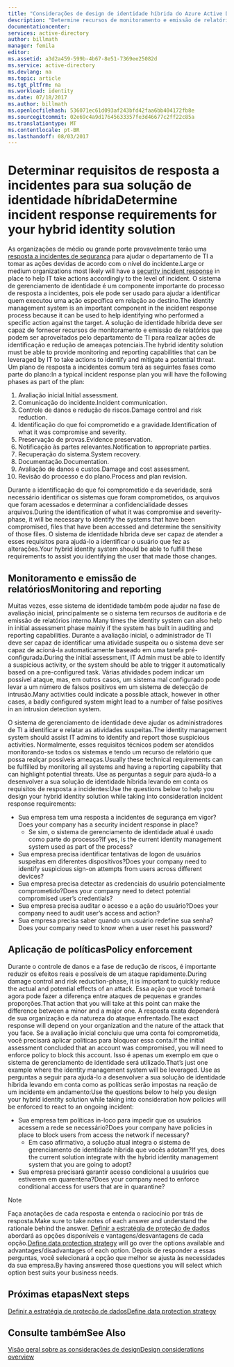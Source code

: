```yaml
---
title: "Considerações de design de identidade híbrida do Azure Active Directory - determinar os requisitos de resposta a incidentes | Microsoft Docs"
description: "Determine recursos de monitoramento e emissão de relatórios que podem ser aproveitados pelo departamento de TI para realizar ações de identificação e redução de ameaças potenciais."
documentationcenter: 
services: active-directory
author: billmath
manager: femila
editor: 
ms.assetid: a3d2a459-599b-4b67-8e51-7369ee25082d
ms.service: active-directory
ms.devlang: na
ms.topic: article
ms.tgt_pltfrm: na
ms.workload: identity
ms.date: 07/18/2017
ms.author: billmath
ms.openlocfilehash: 536071ec61d093af243bfd42faa6bb404172fb8e
ms.sourcegitcommit: 02e69c4a9d17645633357fe3d46677c2ff22c85a
ms.translationtype: MT
ms.contentlocale: pt-BR
ms.lasthandoff: 08/03/2017
---
```

# <a name="determine-incident-response-requirements-for-your-hybrid-identity-solution"></a><span data-ttu-id="18a88-103">Determinar requisitos de resposta a incidentes para sua solução de identidade híbrida</span><span class="sxs-lookup"><span data-stu-id="18a88-103">Determine incident response requirements for your hybrid identity solution</span></span>
<span data-ttu-id="18a88-104">As organizações de médio ou grande porte provavelmente terão uma [resposta a incidentes de segurança](https://technet.microsoft.com/library/cc700825.aspx) para ajudar o departamento de TI a tomar as ações devidas de acordo com o nível do incidente.</span><span class="sxs-lookup"><span data-stu-id="18a88-104">Large or medium organizations most likely will have a [security incident response](https://technet.microsoft.com/library/cc700825.aspx) in place to help IT take actions accordingly to the level of incident.</span></span> <span data-ttu-id="18a88-105">O sistema de gerenciamento de identidade é um componente importante do processo de resposta a incidentes, pois ele pode ser usado para ajudar a identificar quem executou uma ação específica em relação ao destino.</span><span class="sxs-lookup"><span data-stu-id="18a88-105">The identity management system is an important component in the incident response process because it can be used to help identifying who performed a specific action against the target.</span></span> <span data-ttu-id="18a88-106">A solução de identidade híbrida deve ser capaz de fornecer recursos de monitoramento e emissão de relatórios que podem ser aproveitados pelo departamento de TI para realizar ações de identificação e redução de ameaças potenciais.</span><span class="sxs-lookup"><span data-stu-id="18a88-106">The hybrid identity solution must be able to provide monitoring and reporting capabilities that can be leveraged by IT to take actions to identify and mitigate a potential threat.</span></span> <span data-ttu-id="18a88-107">Um plano de resposta a incidentes comum terá as seguintes fases como parte do plano:</span><span class="sxs-lookup"><span data-stu-id="18a88-107">In a typical incident response plan you will have the following phases as part of the plan:</span></span>

1. <span data-ttu-id="18a88-108">Avaliação inicial.</span><span class="sxs-lookup"><span data-stu-id="18a88-108">Initial assessment.</span></span>
2. <span data-ttu-id="18a88-109">Comunicação do incidente.</span><span class="sxs-lookup"><span data-stu-id="18a88-109">Incident communication.</span></span>
3. <span data-ttu-id="18a88-110">Controle de danos e redução de riscos.</span><span class="sxs-lookup"><span data-stu-id="18a88-110">Damage control and risk reduction.</span></span>
4. <span data-ttu-id="18a88-111">Identificação do que foi comprometido e a gravidade.</span><span class="sxs-lookup"><span data-stu-id="18a88-111">Identification of what it was compromise and severity.</span></span>
5. <span data-ttu-id="18a88-112">Preservação de provas.</span><span class="sxs-lookup"><span data-stu-id="18a88-112">Evidence preservation.</span></span>
6. <span data-ttu-id="18a88-113">Notificação às partes relevantes.</span><span class="sxs-lookup"><span data-stu-id="18a88-113">Notification to appropriate parties.</span></span>
7. <span data-ttu-id="18a88-114">Recuperação do sistema.</span><span class="sxs-lookup"><span data-stu-id="18a88-114">System recovery.</span></span>
8. <span data-ttu-id="18a88-115">Documentação.</span><span class="sxs-lookup"><span data-stu-id="18a88-115">Documentation.</span></span>
9. <span data-ttu-id="18a88-116">Avaliação de danos e custos.</span><span class="sxs-lookup"><span data-stu-id="18a88-116">Damage and cost assessment.</span></span>
10. <span data-ttu-id="18a88-117">Revisão do processo e do plano.</span><span class="sxs-lookup"><span data-stu-id="18a88-117">Process and plan revision.</span></span>

<span data-ttu-id="18a88-118">Durante a identificação do que foi comprometido e da severidade, será necessário identificar os sistemas que foram comprometidos, os arquivos que foram acessados e determinar a confidencialidade desses arquivos.</span><span class="sxs-lookup"><span data-stu-id="18a88-118">During the identification of what it was compromise and severity- phase, it will be necessary to identify the systems that have been compromised, files that have been accessed and determine the sensitivity of those files.</span></span> <span data-ttu-id="18a88-119">O sistema de identidade híbrida deve ser capaz de atender a esses requisitos para ajudá-lo a identificar o usuário que fez as alterações.</span><span class="sxs-lookup"><span data-stu-id="18a88-119">Your hybrid identity system should be able to fulfill these requirements to assist you identifying the user that made those changes.</span></span> 

## <a name="monitoring-and-reporting"></a><span data-ttu-id="18a88-120">Monitoramento e emissão de relatórios</span><span class="sxs-lookup"><span data-stu-id="18a88-120">Monitoring and reporting</span></span>
<span data-ttu-id="18a88-121">Muitas vezes, esse sistema de identidade também pode ajudar na fase de avaliação inicial, principalmente se o sistema tem recursos de auditoria e de emissão de relatórios interno.</span><span class="sxs-lookup"><span data-stu-id="18a88-121">Many times the identity system can also help in initial assessment phase mainly if the system has built in auditing and reporting capabilities.</span></span> <span data-ttu-id="18a88-122">Durante a avaliação inicial, o administrador de TI deve ser capaz de identificar uma atividade suspeita ou o sistema deve ser capaz de acioná-la automaticamente baseado em uma tarefa pré-configurada.</span><span class="sxs-lookup"><span data-stu-id="18a88-122">During the initial assessment, IT Admin must be able to identify a suspicious activity, or the system should be able to trigger it automatically based on a pre-configured task.</span></span> <span data-ttu-id="18a88-123">Várias atividades podem indicar um possível ataque, mas, em outros casos, um sistema mal configurado pode levar a um número de falsos positivos em um sistema de detecção de intrusão.</span><span class="sxs-lookup"><span data-stu-id="18a88-123">Many activities could indicate a possible attack, however in other cases, a badly configured system might lead to a number of false positives in an intrusion detection system.</span></span> 

<span data-ttu-id="18a88-124">O sistema de gerenciamento de identidade deve ajudar os administradores de TI a identificar e relatar as atividades suspeitas.</span><span class="sxs-lookup"><span data-stu-id="18a88-124">The identity management system should assist IT admins to identify and report those suspicious activities.</span></span> <span data-ttu-id="18a88-125">Normalmente, esses requisitos técnicos podem ser atendidos monitorando-se todos os sistemas e tendo um recurso de relatório que possa realçar possíveis ameaças.</span><span class="sxs-lookup"><span data-stu-id="18a88-125">Usually these technical requirements can be fulfilled by monitoring all systems and having a reporting capability that can highlight potential threats.</span></span> <span data-ttu-id="18a88-126">Use as perguntas a seguir para ajudá-lo a desenvolver a sua solução de identidade híbrida levando em conta os requisitos de resposta a incidentes:</span><span class="sxs-lookup"><span data-stu-id="18a88-126">Use the questions below to help you design your hybrid identity solution while taking into consideration incident response requirements:</span></span>

* <span data-ttu-id="18a88-127">Sua empresa tem uma resposta a incidentes de segurança em vigor?</span><span class="sxs-lookup"><span data-stu-id="18a88-127">Does your company has a security incident response in place?</span></span>
  * <span data-ttu-id="18a88-128">Se sim, o sistema de gerenciamento de identidade atual é usado como parte do processo?</span><span class="sxs-lookup"><span data-stu-id="18a88-128">If yes, is the current identity management system used as part of the process?</span></span>
* <span data-ttu-id="18a88-129">Sua empresa precisa identificar tentativas de logon de usuários suspeitas em diferentes dispositivos?</span><span class="sxs-lookup"><span data-stu-id="18a88-129">Does your company need to identify suspicious sign-on attempts from users across different devices?</span></span>
* <span data-ttu-id="18a88-130">Sua empresa precisa detectar as credenciais do usuário potencialmente comprometido?</span><span class="sxs-lookup"><span data-stu-id="18a88-130">Does your company need to detect potential compromised user’s credentials?</span></span>
* <span data-ttu-id="18a88-131">Sua empresa precisa auditar o acesso e a ação do usuário?</span><span class="sxs-lookup"><span data-stu-id="18a88-131">Does your company need to audit user’s access and action?</span></span>
* <span data-ttu-id="18a88-132">Sua empresa precisa saber quando um usuário redefine sua senha?</span><span class="sxs-lookup"><span data-stu-id="18a88-132">Does your company need to know when a user reset his password?</span></span>

## <a name="policy-enforcement"></a><span data-ttu-id="18a88-133">Aplicação de políticas</span><span class="sxs-lookup"><span data-stu-id="18a88-133">Policy enforcement</span></span>
<span data-ttu-id="18a88-134">Durante o controle de danos e a fase de redução de riscos, é importante reduzir os efeitos reais e possíveis de um ataque rapidamente.</span><span class="sxs-lookup"><span data-stu-id="18a88-134">During damage control and risk reduction-phase, it is important to quickly reduce the actual and potential effects of an attack.</span></span> <span data-ttu-id="18a88-135">Essa ação que você tomará agora pode fazer a diferença entre ataques de pequenas e grandes proporções.</span><span class="sxs-lookup"><span data-stu-id="18a88-135">That action that you will take at this point can make the difference between a minor and a major one.</span></span> <span data-ttu-id="18a88-136">A resposta exata dependerá de sua organização e da natureza do ataque enfrentado.</span><span class="sxs-lookup"><span data-stu-id="18a88-136">The exact response will depend on your organization and the nature of the attack that you face.</span></span> <span data-ttu-id="18a88-137">Se a avaliação inicial concluiu que uma conta foi comprometida, você precisará aplicar políticas para bloquear essa conta.</span><span class="sxs-lookup"><span data-stu-id="18a88-137">If the initial assessment concluded that an account was compromised, you will need to enforce policy to block this account.</span></span> <span data-ttu-id="18a88-138">Isso é apenas um exemplo em que o sistema de gerenciamento de identidade será utilizado.</span><span class="sxs-lookup"><span data-stu-id="18a88-138">That’s just one example where the identity management system will be leveraged.</span></span> <span data-ttu-id="18a88-139">Use as perguntas a seguir para ajudá-lo a desenvolver a sua solução de identidade híbrida levando em conta como as políticas serão impostas na reação de um incidente em andamento:</span><span class="sxs-lookup"><span data-stu-id="18a88-139">Use the questions below to help you design your hybrid identity solution while taking into consideration how policies will be enforced to react to an ongoing incident:</span></span>

* <span data-ttu-id="18a88-140">Sua empresa tem políticas in-loco para impedir que os usuários acessem a rede se necessário?</span><span class="sxs-lookup"><span data-stu-id="18a88-140">Does your company have policies in place to block users from access the network if necessary?</span></span>
  * <span data-ttu-id="18a88-141">Em caso afirmativo, a solução atual integra o sistema de gerenciamento de identidade híbrida que vocês adotam?</span><span class="sxs-lookup"><span data-stu-id="18a88-141">If yes, does the current solution integrate with the hybrid identity management system that you are going to adopt?</span></span>
* <span data-ttu-id="18a88-142">Sua empresa precisará garantir acesso condicional a usuários que estiverem em quarentena?</span><span class="sxs-lookup"><span data-stu-id="18a88-142">Does your company need to enforce conditional access for users that are in quarantine?</span></span> 

> [!NOTE]
> <span data-ttu-id="18a88-143">Faça anotações de cada resposta e entenda o raciocínio por trás de resposta.</span><span class="sxs-lookup"><span data-stu-id="18a88-143">Make sure to take notes of each answer and understand the rationale behind the answer.</span></span> <span data-ttu-id="18a88-144">[Definir a estratégia de proteção de dados](active-directory-hybrid-identity-design-considerations-data-protection-strategy.md) abordará as opções disponíveis e vantagens/desvantagens de cada opção.</span><span class="sxs-lookup"><span data-stu-id="18a88-144">[Define data protection strategy](active-directory-hybrid-identity-design-considerations-data-protection-strategy.md) will go over the options available and advantages/disadvantages of each option.</span></span>  <span data-ttu-id="18a88-145">Depois de responder a essas perguntas, você selecionará a opção que melhor se ajusta às necessidades da sua empresa.</span><span class="sxs-lookup"><span data-stu-id="18a88-145">By having answered those questions you will select which option best suits your business needs.</span></span>
> 
> 

## <a name="next-steps"></a><span data-ttu-id="18a88-146">Próximas etapas</span><span class="sxs-lookup"><span data-stu-id="18a88-146">Next steps</span></span>
[<span data-ttu-id="18a88-147">Definir a estratégia de proteção de dados</span><span class="sxs-lookup"><span data-stu-id="18a88-147">Define data protection strategy</span></span>](active-directory-hybrid-identity-design-considerations-data-protection-strategy.md)

## <a name="see-also"></a><span data-ttu-id="18a88-148">Consulte também</span><span class="sxs-lookup"><span data-stu-id="18a88-148">See Also</span></span>
[<span data-ttu-id="18a88-149">Visão geral sobre as considerações de design</span><span class="sxs-lookup"><span data-stu-id="18a88-149">Design considerations overview</span></span>](active-directory-hybrid-identity-design-considerations-overview.md)

